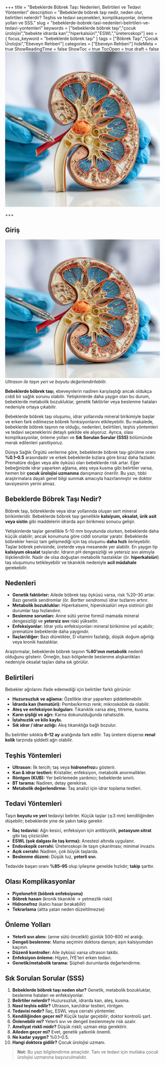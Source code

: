 +++
title = "Bebeklerde Böbrek Taşı: Nedenleri, Belirtileri ve Tedavi Yöntemleri"
description = "Bebeklerde böbrek taşı nedir, neden olur, belirtileri nelerdir? Teşhis ve tedavi seçenekleri, komplikasyonlar, önleme yolları ve SSS."
slug = "bebeklerde-bobrek-tasi-nedenleri-belirtileri-ve-tedavi-yontemleri"
keywords = ["bebeklerde böbrek taşı","çocuk ürolojisi","bebekte idrarda kan","hiperkalsiüri","ESWL","üreteroskopi"]
seo = { focus_keyword = "bebeklerde böbrek taşı" }
tags = ["Böbrek Taşı","Çocuk Ürolojisi","Ebeveyn Rehberi"]
categories = ["Ebeveyn Rehberi"]
hideMeta = true
ShowReadingTime = false
ShowToc = true
TocOpen = true
draft = false
![Bebeklerde böbrek taşı ultrason görüntüsü](/img/posts/bebeklerde-bobrek-tasi-ultrason.webp "Bebeklerde böbrek taşı ultrason görüntüsü")

+++

## Giriş

<img src="/img/posts/bebeklerde-bobrek-tasi-ultrason.webp" 
     alt="Bebeklerde böbrek taşı ultrason görüntüsü" 
     loading="lazy" width="800" height="450" />
<em>Ultrason ile taşın yeri ve boyutu değerlendirilebilir.</em>

**Bebeklerde böbrek taşı**, ebeveynlerin nadiren karşılaştığı ancak oldukça ciddi bir sağlık sorunu olabilir. Yetişkinlerde daha yaygın olan bu durum, bebeklerde metabolik bozukluklar, genetik faktörler veya beslenme hataları nedeniyle ortaya çıkabilir.

Bebeklerde böbrek taşı oluşumu, idrar yollarında mineral birikimiyle başlar ve erken fark edilmezse böbrek fonksiyonlarını etkileyebilir. Bu makalede, bebeklerde böbrek taşının ne olduğu, nedenleri, belirtileri, teşhis yöntemleri ve tedavi seçeneklerini detaylı şekilde ele alıyoruz. Ayrıca, olası komplikasyonlar, önleme yolları ve **Sık Sorulan Sorular (SSS)** bölümünde merak edilenleri yanıtlıyoruz.

Dünya Sağlık Örgütü verilerine göre, bebeklerde böbrek taşı görülme oranı **%0.1–0.5** arasındadır ve erkek bebeklerde kızlara göre biraz daha fazladır. Prematüre doğan veya aile öyküsü olan bebeklerde risk artar. Eğer bebeğinizde idrar yaparken ağlama, ateş veya kusma gibi belirtiler varsa, hemen bir **çocuk ürolojisi uzmanına** danışmanız önerilir. Bu yazı, tıbbi araştırmalara dayalı genel bilgi sunmak amacıyla hazırlanmıştır ve doktor tavsiyesinin yerini almaz.

## Bebeklerde Böbrek Taşı Nedir?

Böbrek taşı, böbreklerde veya idrar yollarında oluşan sert mineral birikimleridir. Bebeklerde böbrek taşı genellikle **kalsiyum, oksalat, ürik asit veya sistin** gibi maddelerin idrarda aşırı birikmesi sonucu gelişir.

Yetişkinlerde taşlar genellikle 5–10 mm boyutunda olurken, bebeklerde daha küçük olabilir; ancak konumuna göre ciddi sorunlar yaratır. Bebeklerde böbrekler henüz tam gelişmediği için taş oluşumu **daha hızlı** ilerleyebilir. Taşlar böbrek pelvisinde, üreterde veya mesanede yer alabilir. En yaygın tip **kalsiyum oksalat** taşlarıdır. İdrarın pH dengesizliği ve yetersiz sıvı alımıyla ilişkilendirilir. Nadir de olsa doğuştan metabolik hastalıklar (ör. **hiperkalsiüri**) taş oluşumunu tetikleyebilir ve tıkanıklık nedeniyle **acil müdahale** gerekebilir.

## Nedenleri

- **Genetik faktörler:** Ailede böbrek taşı öyküsü varsa, risk %20–30 artar. Bazı genetik sendromlar (ör. *Bartter sendromu*) idrar tuzlarını artırır.  
- **Metabolik bozukluklar:** Hiperkalsemi, hiperoksalüri veya sistinüri gibi durumlar taşı hızlandırır.  
- **Beslenme sorunları:** Anne sütü yerine formül mamada mineral dengesizliği ve **yetersiz sıvı** riski yükseltir.  
- **Enfeksiyonlar:** İdrar yolu enfeksiyonları mineral birikimine yol açabilir; prematüre bebeklerde daha yaygındır.  
- **İlaçlar/diğer:** Bazı diüretikler, D vitamini fazlalığı, düşük doğum ağırlığı veya kronik hastalıklar.

Araştırmalar, bebeklerde böbrek taşının **%40’ının metabolik** nedenli olduğunu gösterir. Örneğin, bazı bölgelerde beslenme alışkanlıkları nedeniyle oksalat taşları daha sık görülür.

## Belirtileri

Bebekler ağrılarını ifade edemediği için belirtiler farklı görünür:

- **Huzursuzluk ve ağlama:** Özellikle idrar yaparken şiddetlenebilir.  
- **İdrarda kan (hematüri):** Pembe/kırmızı renk; mikroskobik da olabilir.  
- **Ateş ve enfeksiyon bulguları:** Tıkanıklık varsa ateş, titreme, kusma.  
- **Karın şişliği ve ağrı:** Karna dokunulduğunda rahatsızlık.  
- **İştahsızlık ve kilo kaybı.**  
- **Sık idrar / idrar azlığı:** Akış tıkanıklığa bağlı bozulur.

Bu belirtiler sıklıkla **6–12 ay** aralığında fark edilir. Taş üretere düşerse **renal kolik** tarzında şiddetli ağrı olabilir.

## Teşhis Yöntemleri

- **Ultrason:** İlk tercih; taş veya **hidronefroz**u gösterir.  
- **Kan & idrar testleri:** Kristaller, enfeksiyon, metabolik anormallikler.  
- **Röntgen (KUB):** Yer belirlemede yardımcı; bebeklerde sınırlı.  
- **BT tarama:** Nadiren, detay gerekirse.  
- **Metabolik değerlendirme:** Taş analizi için idrar toplama testleri.

## Tedavi Yöntemleri

Taşın **boyutu ve yeri** tedaviyi belirler. Küçük taşlar (≲3 mm) kendiliğinden düşebilir; bebeklerde yine de yakın takip gerekir.

- **İlaç tedavisi:** Ağrı kesici, enfeksiyon için antibiyotik, **potasyum sitrat** gibi taş çözücüler.  
- **ESWL (şok dalgası ile taş kırma):** Anestezi altında uygulanır.  
- **Endoskopik cerrahi:** Üreteroskopi ile taşın çıkarılması; minimal invaziv.  
- **Açık cerrahi:** Nadiren, çok büyük taşlarda.  
- **Beslenme düzeni:** Düşük tuz, **yeterli sıvı**.

Tedavide başarı oranı **%85–95** olup iyileşme genelde hızlıdır; **takip** şarttır.

## Olası Komplikasyonlar

- **Piyelonefrit (böbrek enfeksiyonu)**  
- **Böbrek hasarı** (kronik tıkanıklık → yetmezlik riski)  
- **Hidronefroz** (kalıcı hasar bırakabilir)  
- **Tekrarlama** (altta yatan neden düzeltilmezse)

## Önleme Yolları

- **Yeterli sıvı alımı:** (anne sütü öncelikli) günlük 500–800 ml aralığı.  
- **Dengeli beslenme:** Mama seçimini doktora danışın; aşırı kalsiyumdan kaçının.  
- **Düzenli kontroller:** Aile öyküsü varsa ultrason takibi.  
- **Enfeksiyon önleme:** Hijyen, İYE’leri erken tedavi.  
- **Genetik/metabolik tarama:** Şüpheli durumlarda değerlendirme.

## Sık Sorulan Sorular (SSS)

1. **Bebeklerde böbrek taşı neden olur?** Genetik, metabolik bozukluklar, beslenme hataları ve enfeksiyonlar.  
2. **Belirtiler nelerdir?** Huzursuzluk, idrarda kan, ateş, kusma.  
3. **Nasıl teşhis edilir?** Ultrason, kan/idrar testleri, röntgen.  
4. **Tedavisi nedir?** İlaç, ESWL veya cerrahi yöntemler.  
5. **Kendiliğinden geçer mi?** Küçük taşlar geçebilir; doktor kontrolü şart.  
6. **Önlenebilir mi?** Yeterli sıvı ve dengeli beslenmeyle risk azalır.  
7. **Ameliyat riskli midir?** Düşük riskli; uzman ekip gerektirir.  
8. **Aileden geçer mi?** Evet, genetik yatkınlık önemli.  
9. **Ne kadar yaygın?** %0.1–0.5.  
10. **Hangi doktora gidilir?** Çocuk ürolojisi uzmanı.

> **Not:** Bu yazı bilgilendirme amaçlıdır. Tanı ve tedavi için mutlaka çocuk ürolojisi uzmanına başvurulmalıdır.
